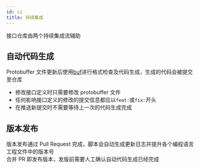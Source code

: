 ```yaml
---
id: ci
title: 持续集成
---
```


接口仓库由两个持续集成流辅助

## 自动代码生成

Protobuffer 文件更新后使用[buf](https://buf.build/)进行格式检查及代码生成，生成的代码会被提交至仓库

- 修改接口定义时只需要修改 protobuffer 文件
- 任何影响接口定义的修改的提交信息都应以`feat:`或`fix:`开头
- 在推送新提交时不需要等待上一次的代码生成完成

## 版本发布

版本发布通过 Pull Request 完成，脚本会自动生成更新日志并提升各个编程语言工程文件中的版本号  
合并 PR 即发布版本，发版前需要人工确认自动代码生成已经完成
